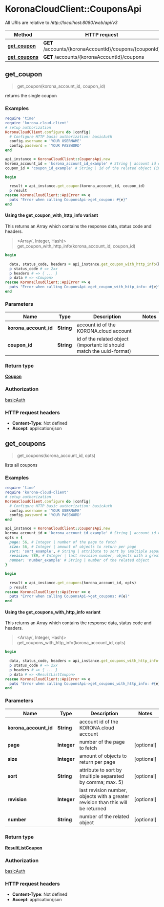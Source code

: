 # KoronaCloudClient::CouponsApi

All URIs are relative to *http://localhost:8080/web/api/v3*

| Method | HTTP request | Description |
| ------ | ------------ | ----------- |
| [**get_coupon**](CouponsApi.md#get_coupon) | **GET** /accounts/{koronaAccountId}/coupons/{couponId} |  |
| [**get_coupons**](CouponsApi.md#get_coupons) | **GET** /accounts/{koronaAccountId}/coupons |  |


## get_coupon

> <Coupon> get_coupon(korona_account_id, coupon_id)



returns the single coupon

### Examples

```ruby
require 'time'
require 'korona-cloud-client'
# setup authorization
KoronaCloudClient.configure do |config|
  # Configure HTTP basic authorization: basicAuth
  config.username = 'YOUR USERNAME'
  config.password = 'YOUR PASSWORD'
end

api_instance = KoronaCloudClient::CouponsApi.new
korona_account_id = 'korona_account_id_example' # String | account id of the KORONA.cloud account
coupon_id = 'coupon_id_example' # String | id of the related object (important: id should match the uuid-format)

begin
  
  result = api_instance.get_coupon(korona_account_id, coupon_id)
  p result
rescue KoronaCloudClient::ApiError => e
  puts "Error when calling CouponsApi->get_coupon: #{e}"
end
```

#### Using the get_coupon_with_http_info variant

This returns an Array which contains the response data, status code and headers.

> <Array(<Coupon>, Integer, Hash)> get_coupon_with_http_info(korona_account_id, coupon_id)

```ruby
begin
  
  data, status_code, headers = api_instance.get_coupon_with_http_info(korona_account_id, coupon_id)
  p status_code # => 2xx
  p headers # => { ... }
  p data # => <Coupon>
rescue KoronaCloudClient::ApiError => e
  puts "Error when calling CouponsApi->get_coupon_with_http_info: #{e}"
end
```

### Parameters

| Name | Type | Description | Notes |
| ---- | ---- | ----------- | ----- |
| **korona_account_id** | **String** | account id of the KORONA.cloud account |  |
| **coupon_id** | **String** | id of the related object (important: id should match the uuid-format) |  |

### Return type

[**Coupon**](Coupon.md)

### Authorization

[basicAuth](../README.md#basicAuth)

### HTTP request headers

- **Content-Type**: Not defined
- **Accept**: application/json


## get_coupons

> <ResultListCoupon> get_coupons(korona_account_id, opts)



lists all coupons

### Examples

```ruby
require 'time'
require 'korona-cloud-client'
# setup authorization
KoronaCloudClient.configure do |config|
  # Configure HTTP basic authorization: basicAuth
  config.username = 'YOUR USERNAME'
  config.password = 'YOUR PASSWORD'
end

api_instance = KoronaCloudClient::CouponsApi.new
korona_account_id = 'korona_account_id_example' # String | account id of the KORONA.cloud account
opts = {
  page: 56, # Integer | number of the page to fetch
  size: 56, # Integer | amount of objects to return per page
  sort: 'sort_example', # String | attribute to sort by (multiple separated by comma; max. 5)
  revision: 789, # Integer | last revision number, objects with a greater revision than this will be returned
  number: 'number_example' # String | number of the related object
}

begin
  
  result = api_instance.get_coupons(korona_account_id, opts)
  p result
rescue KoronaCloudClient::ApiError => e
  puts "Error when calling CouponsApi->get_coupons: #{e}"
end
```

#### Using the get_coupons_with_http_info variant

This returns an Array which contains the response data, status code and headers.

> <Array(<ResultListCoupon>, Integer, Hash)> get_coupons_with_http_info(korona_account_id, opts)

```ruby
begin
  
  data, status_code, headers = api_instance.get_coupons_with_http_info(korona_account_id, opts)
  p status_code # => 2xx
  p headers # => { ... }
  p data # => <ResultListCoupon>
rescue KoronaCloudClient::ApiError => e
  puts "Error when calling CouponsApi->get_coupons_with_http_info: #{e}"
end
```

### Parameters

| Name | Type | Description | Notes |
| ---- | ---- | ----------- | ----- |
| **korona_account_id** | **String** | account id of the KORONA.cloud account |  |
| **page** | **Integer** | number of the page to fetch | [optional] |
| **size** | **Integer** | amount of objects to return per page | [optional] |
| **sort** | **String** | attribute to sort by (multiple separated by comma; max. 5) | [optional] |
| **revision** | **Integer** | last revision number, objects with a greater revision than this will be returned | [optional] |
| **number** | **String** | number of the related object | [optional] |

### Return type

[**ResultListCoupon**](ResultListCoupon.md)

### Authorization

[basicAuth](../README.md#basicAuth)

### HTTP request headers

- **Content-Type**: Not defined
- **Accept**: application/json

